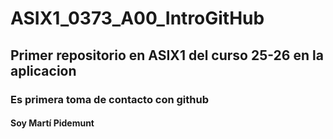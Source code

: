 # ASIX1_0373_A00_IntroGitHub
## Primer repositorio en ASIX1 del curso 25-26 en la aplicacion
### Es primera toma de contacto con github
#### Soy Martí Pidemunt
